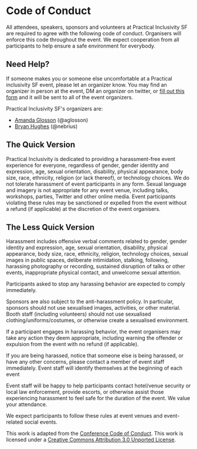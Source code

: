 # Code of Conduct

All attendees, speakers, sponsors and volunteers at Practical Inclusivity SF are required to agree with the following code of conduct. Organisers will enforce this code throughout the event. We expect cooperation from all participants to help ensure a safe environment for everybody.

## Need Help?

If someone makes you or someone else uncomfortable at a Practical inclusivity SF event, please let an organizer know. You may find an organizer in person at the event, DM an organizer on twitter, or [fill out this form](https://nebrius.typeform.com/to/hDpXZl) and it will be sent to all of the event organizers.

Practical Inclusivity SF's organizers are:

- [Amanda Glosson](https://twitter.com/amandaglosson) (@aglosson)
- [Bryan Hughes](https://twitter.com/nebrius) (@nebrius)

## The Quick Version

Practical Inclusivity is dedicated to providing a harassment-free event experience for everyone, regardless of gender, gender identity and expression, age, sexual orientation, disability, physical appearance, body size, race, ethnicity, religion (or lack thereof), or technology choices. We do not tolerate harassment of event participants in any form. Sexual language and imagery is not appropriate for any event venue, including talks, workshops, parties, Twitter and other online media. Event participants violating these rules may be sanctioned or expelled from the event without a refund (if applicable) at the discretion of the event organisers.

## The Less Quick Version

Harassment includes offensive verbal comments related to gender, gender identity and expression, age, sexual orientation, disability, physical appearance, body size, race, ethnicity, religion, technology choices, sexual images in public spaces, deliberate intimidation, stalking, following, harassing photography or recording, sustained disruption of talks or other events, inappropriate physical contact, and unwelcome sexual attention.

Participants asked to stop any harassing behavior are expected to comply immediately.

Sponsors are also subject to the anti-harassment policy. In particular, sponsors should not use sexualised images, activities, or other material. Booth staff (including volunteers) should not use sexualised clothing/uniforms/costumes, or otherwise create a sexualised environment.

If a participant engages in harassing behavior, the event organisers may take any action they deem appropriate, including warning the offender or expulsion from the event with no refund (if applicable).

If you are being harassed, notice that someone else is being harassed, or have any other concerns, please contact a member of event staff immediately. Event staff will identify themselves at the beginning of each event

Event staff will be happy to help participants contact hotel/venue security or local law enforcement, provide escorts, or otherwise assist those experiencing harassment to feel safe for the duration of the event. We value your attendance.

We expect participants to follow these rules at event venues and event-related social events.

This work is adapted from the [Conference Code of Conduct](http://confcodeofconduct.com/). This work is licensed under a [Creative Commons Attribution 3.0 Unported License](https://creativecommons.org/licenses/by/3.0/deed.en_US).
